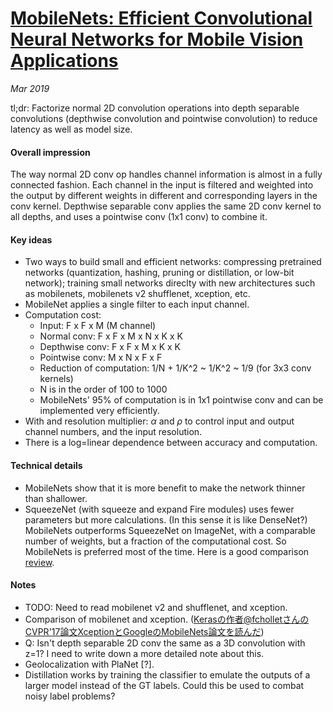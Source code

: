 # [MobileNets: Efficient Convolutional Neural Networks for Mobile Vision Applications](https://arxiv.org/pdf/1704.04861.pdf)

_Mar 2019_

tl;dr: Factorize normal 2D convolution operations into depth separable convolutions (depthwise convolution and pointwise convolution) to reduce latency as well as model size.

#### Overall impression
The way normal 2D conv op handles channel information is almost in a fully connected fashion. Each channel in the input is filtered and weighted into the output by different weights in different and corresponding layers in the conv kernel. Depthwise separable conv applies the same 2D conv kernel to all depths, and uses a pointwise conv (1x1 conv) to combine it. 

#### Key ideas
- Two ways to build small and efficient networks: compressing pretrained networks (quantization, hashing, pruning or distillation, or low-bit network); training small networks direclty with new architectures such as mobilenets, mobilenets v2 shufflenet, xception, etc.
- MobileNet applies a single filter to each input channel. 
- Computation cost:
	- Input: F x F x M (M channel)
	- Normal conv: F x F x M x N x K x K
	- Depthwise conv: F x F x M x K x K
	- Pointwise conv: M x N x F x F
	- Reduction of computation: 1/N + 1/K^2 ~ 1/K^2 ~ 1/9 (for 3x3 conv kernels)
	- N is in the order of 100 to 1000
	- MobileNets' 95% of computation is in 1x1 pointwise conv and can be implemented very efficiently.
- With and resolution multiplier: $\alpha$ and $\rho$ to control input and output channel numbers, and the input resolution.
- There is a log=linear dependence between accuracy and computation.

#### Technical details
- MobileNets show that it is more benefit to make the network thinner than shallower. 
- SqueezeNet (with squeeze and expand Fire modules) uses fewer parameters but more calculations. (In this sense it is like DenseNet?) MobileNets outperforms SqueezeNet on ImageNet, with a comparable number of weights, but a fraction of the computational cost. So MobileNets is preferred most of the time. Here is a good comparison [review](https://aiinpractice.com/squeezenet-mobilenet/).

#### Notes
- TODO: Need to read mobilenet v2 and shufflenet, and xception.
- Comparison of mobilenet and xception. ([Kerasの作者@fcholletさんのCVPR'17論文XceptionとGoogleのMobileNets論文を読んだ](https://qiita.com/yu4u/items/34cd33b944d8bdca142d))
- Q: Isn't depth separable 2D conv the same as a 3D convolution with z=1? I need to write down a more detailed note about this.
- Geolocalization with PlaNet [?].
- Distillation works by training the classifier to emulate the outputs of a larger model instead of the GT labels. Could this be used to combat noisy label problems?